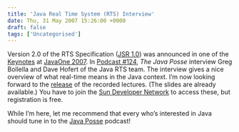 ```yaml
---
title: 'Java Real Time System (RTS) Interview'
date: Thu, 31 May 2007 15:26:00 +0000
draft: false
tags: ['Uncategorised']
---
```


Version 2.0 of the RTS Specification ([JSR 1.0](http://java.sun.com/javase/technologies/realtime/index.jsp)) was announced in one of the [Keynotes](http://java.sun.com/javaone/sf/sessions/general/index.jsp) at [JavaOne 2007](http://java.sun.com/javaone/sf/index.jsp). In [Podcast #124](http://javaposse.com/index.php?post_id=218817), _The Java Posse_ interview Greg Bollella and Dave Hofert of the Java RTS team. The interview gives a nice overview of what real-time means in the Java context. I’m now looking forward to the [release](http://java.sun.com/javaone/sf/index.jsp) of the recorded lectures. (The slides are already available.) You have to join the [Sun Developer Network](http://developers.sun.com) to access these, but registration is free.

While I’m here, let me recommend that every who’s interested in Java should tune in to the [Java Posse](http://javaposse.com/) podcast!